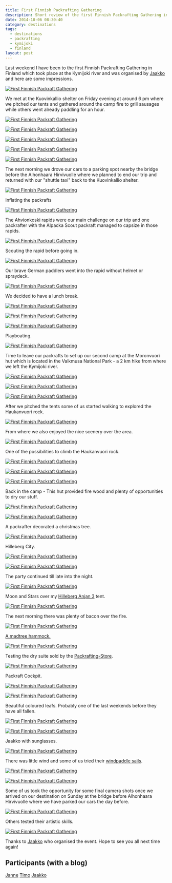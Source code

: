 ```yaml
---
title: First Finnish Packrafting Gathering
description: Short review of the first Finnish Packrafting Gathering in Finland
date: 2014-10-06 08:30:40
category: destinations
tags: 
  - destinations
  - packrafting
  - kymijoki
  - finland
layout: post
---
```

Last weekend I have been to the first Finnish Packrafting Gathering in Finland which took place at the Kymijoki river and was organised by [Jaakko][1] and here are some impressions.

[![First Finnish Packraft Gathering][image-1]][2]
<!--more-->

We met at the Kuovinkallio shelter on Friday evening at around 6 pm where we pitched our tents and gathered around the camp fire to grill sausages while others went already paddling for an hour.

[![First Finnish Packraft Gathering][image-2]][3]

[![First Finnish Packraft Gathering][image-3]][4]

[![First Finnish Packraft Gathering][image-4]][5]

[![First Finnish Packraft Gathering][image-5]][6]

[![First Finnish Packraft Gathering][image-6]][7]

The next morning we drove our cars to a parking spot nearby the bridge before the Alhonhaara Hirvivuolle where we planned to end our trip and returned with our "shuttle taxi" back to the Kuovinkallio shelter.

[![First Finnish Packraft Gathering][image-7]][8]

Inflating the packrafts

[![First Finnish Packraft Gathering][image-8]][9]

The Ahvionkoski rapids were our main challenge on our trip and one packrafter with the Alpacka Scout packraft managed to capsize in those rapids.

[![First Finnish Packraft Gathering][image-9]][10]

Scouting the rapid before going in.

[![First Finnish Packraft Gathering][image-10]][11]

Our brave German paddlers went into the rapid without helmet or spraydeck.

[![First Finnish Packraft Gathering][image-11]][12]

We decided to have a lunch break.

[![First Finnish Packraft Gathering][image-12]][13]

[![First Finnish Packraft Gathering][image-13]][14]

[![First Finnish Packraft Gathering][image-14]][15]

Playboating.

[![First Finnish Packraft Gathering][image-15]][16]

Time to leave our packrafts to set up our second camp at the Moronvuori hut which is located in the Valkmusa National Park - a 2 km hike from where we left the Kymijoki river.

[![First Finnish Packraft Gathering][image-16]][17]

[![First Finnish Packraft Gathering][image-17]][18]

[![First Finnish Packraft Gathering][image-18]][19]

After we pitched the tents some of us started walking to explored the Haukanvuori rock.

[![First Finnish Packraft Gathering][image-19]][20]


From where we also enjoyed the nice scenery over the area.

[![First Finnish Packraft Gathering][image-20]][21]

One of the possibilities to climb the Haukanvuori rock.

[![First Finnish Packraft Gathering][image-21]][22]

[![First Finnish Packraft Gathering][image-22]][23]

[![First Finnish Packraft Gathering][image-23]][24]

Back in the camp - This hut provided fire wood and plenty of opportunities to dry our stuff.

[![First Finnish Packraft Gathering][image-24]][25]

[![First Finnish Packraft Gathering][image-25]][26]

A packrafter decorated a christmas tree.

[![First Finnish Packraft Gathering][image-26]][27]

Hilleberg City.

[![First Finnish Packraft Gathering][image-27]][28]

[![First Finnish Packraft Gathering][image-28]][29]

The party continued till late into the night.

[![First Finnish Packraft Gathering][image-29]][30]

Moon and Stars over my [Hilleberg Anjan 3][31] tent.

[![First Finnish Packraft Gathering][image-30]][32]

The next morning there was plenty of bacon over the fire.

[![First Finnish Packraft Gathering][image-31]][33]

[A madtree hammock.][34]

[![First Finnish Packraft Gathering][image-32]][35]

Testing the dry suite sold by the [Packrafting-Store][36].

[![First Finnish Packraft Gathering][image-33]][37]

Packraft Cockpit.

[![First Finnish Packraft Gathering][image-34]][38]

[![First Finnish Packraft Gathering][image-35]][39]

Beautiful coloured leafs. Probably one of the last weekends before they have all fallen.

[![First Finnish Packraft Gathering][image-36]][40]

[![First Finnish Packraft Gathering][image-37]][41]

Jaakko with sunglasses.

[![First Finnish Packraft Gathering][image-38]][42]

There was little wind and some of us tried their [windpaddle sails][43].

[![First Finnish Packraft Gathering][image-39]][44]

[![First Finnish Packraft Gathering][image-40]][45]

Some of us took the opportunity for some final camera shots once we arrived on our destination on Sunday at the bridge before Alhonhaara Hirvivuolle where we have parked our cars the day before.

[![First Finnish Packraft Gathering][image-41]][46]

Others tested their artistic skills.

[![First Finnish Packraft Gathering][image-42]][47]

Thanks to [Jaakko][48] who organised the event. Hope to see you all next time again!

## Participants (with a blog)
[Janne][49]
[Timo][50]
[Jaakko][51]

[1]:	http://korpijaakko.com/2014/08/27/the-first-finnish-packrafting-gathering/
[2]:	https://www.flickr.com/photos/90204224@N07/15455162392 "First Finnish Packraft Gathering"
[3]:	https://www.flickr.com/photos/90204224@N07/15268839149 "First Finnish Packraft Gathering "
[4]:	https://www.flickr.com/photos/90204224@N07/15455263722 "First Finnish Packraft Gathering "
[5]:	https://www.flickr.com/photos/90204224@N07/15269053667 "First Finnish Packraft Gathering "
[6]:	https://www.flickr.com/photos/90204224@N07/15268881899 "First Finnish Packraft Gathering "
[7]:	https://www.flickr.com/photos/90204224@N07/15269025698 "First Finnish Packraft Gathering "
[8]:	https://www.flickr.com/photos/90204224@N07/15452446561 "First Finnish Packraft Gathering "
[9]:	https://www.flickr.com/photos/90204224@N07/15455579955 "First Finnish Packraft Gathering "
[10]:	https://www.flickr.com/photos/90204224@N07/15268853790 "First Finnish Packraft Gathering "
[11]:	https://www.flickr.com/photos/90204224@N07/15268995267 "First Finnish Packraft Gathering "
[12]:	https://www.flickr.com/photos/90204224@N07/15452389991 "First Finnish Packraft Gathering "
[13]:	https://www.flickr.com/photos/90204224@N07/15452374731 "First Finnish Packraft Gathering "
[14]:	https://www.flickr.com/photos/90204224@N07/15268730309 "First Finnish Packraft Gathering "
[15]:	https://www.flickr.com/photos/90204224@N07/15268915517 "First Finnish Packraft Gathering "
[16]:	https://www.flickr.com/photos/90204224@N07/15268913847 "First Finnish Packraft Gathering "
[17]:	https://www.flickr.com/photos/90204224@N07/15268857228 "First Finnish Packraft Gathering "
[18]:	https://www.flickr.com/photos/90204224@N07/15455113192 "First Finnish Packraft Gathering "
[19]:	https://www.flickr.com/photos/90204224@N07/15268752580 "First Finnish Packraft Gathering "
[20]:	https://www.flickr.com/photos/90204224@N07/15432345276 "First Finnish Packraft Gathering "
[21]:	https://www.flickr.com/photos/90204224@N07/15268684439 "First Finnish Packraft Gathering "
[22]:	https://www.flickr.com/photos/90204224@N07/15268839808 "First Finnish Packraft Gathering "
[23]:	https://www.flickr.com/photos/90204224@N07/15268675729 "First Finnish Packraft Gathering "
[24]:	https://www.flickr.com/photos/90204224@N07/15268717108 "First Finnish Packraft Gathering "
[25]:	https://www.flickr.com/photos/90204224@N07/15268612709 "First Finnish Packraft Gathering "
[26]:	https://www.flickr.com/photos/90204224@N07/15455354385 "First Finnish Packraft Gathering "
[27]:	https://www.flickr.com/photos/90204224@N07/15455033882 "First Finnish Packraft Gathering "
[28]:	https://www.flickr.com/photos/90204224@N07/15268686900 "First Finnish Packraft Gathering "
[29]:	https://www.flickr.com/photos/90204224@N07/15268644430 "First Finnish Packraft Gathering "
[30]:	https://www.flickr.com/photos/90204224@N07/15268775077 "First Finnish Packraft Gathering "
[31]:	http://hikeventures.com/gear-review-hilleberg-anjan-for-the-summer/
[32]:	https://www.flickr.com/photos/90204224@N07/15452188051 "First Finnish Packraft Gathering "
[33]:	https://www.flickr.com/photos/90204224@N07/15452172581 "First Finnish Packraft Gathering "
[34]:	http://www.madtree.fi
[35]:	https://www.flickr.com/photos/90204224@N07/15432222986 "First Finnish Packraft Gathering "
[36]:	http://www.packrafting-store.de/Clothing/Anfibio-Packsuit::378.html
[37]:	https://www.flickr.com/photos/90204224@N07/15432217426 "First Finnish Packraft Gathering "
[38]:	https://www.flickr.com/photos/90204224@N07/15432207786 "First Finnish Packraft Gathering "
[39]:	https://www.flickr.com/photos/90204224@N07/15455270295 "First Finnish Packraft Gathering "
[40]:	https://www.flickr.com/photos/90204224@N07/15268649098 "First Finnish Packraft Gathering "
[41]:	https://www.flickr.com/photos/90204224@N07/15268707397 "First Finnish Packraft Gathering "
[42]:	https://www.flickr.com/photos/90204224@N07/15268665278 "First Finnish Packraft Gathering "
[43]:	http://hikeventures.com/windpaddle-sails-for-packrafting/
[44]:	https://www.flickr.com/photos/90204224@N07/15455291595 "First Finnish Packraft Gathering "
[45]:	https://www.flickr.com/photos/90204224@N07/15268494279 "First Finnish Packraft Gathering "
[46]:	https://www.flickr.com/photos/90204224@N07/15268537980 "First Finnish Packraft Gathering "
[47]:	https://www.flickr.com/photos/90204224@N07/15455255775 "First Finnish Packraft Gathering "
[48]:	http://korpijaakko.com/2014/08/27/the-first-finnish-packrafting-gathering/
[49]:	http://www.avisuora.wordpress.com
[50]:	http://www.timoanttalainen.com
[51]:	http://korpijaakko.com

[image-1]:	https://farm4.staticflickr.com/3933/15455162392_6e03ca6687_b.jpg "Finnish Packrafting Gathering round-Up Kymijoki river alpacka raft"
[image-2]:	https://farm3.staticflickr.com/2950/15268839149_e33abf4966_b.jpg "Finnish Packrafting Gathering round-Up Kymijoki river alpacka raft"
[image-3]:	https://farm4.staticflickr.com/3927/15455263722_c485aa5375_b.jpg "Finnish Packrafting Gathering round-Up Kymijoki river alpacka raft"
[image-4]:	https://farm4.staticflickr.com/3931/15269053667_56c38068ee_b.jpg "Finnish Packrafting Gathering round-Up Kymijoki river alpacka raft"
[image-5]:	https://farm4.staticflickr.com/3927/15268881899_fd7b4ca37b_b.jpg "Finnish Packrafting Gathering round-Up Kymijoki river alpacka raft"
[image-6]:	https://farm4.staticflickr.com/3932/15269025698_f3ec17e50a_b.jpg "Finnish Packrafting Gathering round-Up Kymijoki river alpacka raft"
[image-7]:	https://farm4.staticflickr.com/3931/15452446561_b7b98fa574_b.jpg "Finnish Packrafting Gathering round-Up Kymijoki river alpacka raft"
[image-8]:	https://farm3.staticflickr.com/2941/15455579955_db47a21efa_b.jpg "Finnish Packrafting Gathering round-Up Kymijoki river alpacka raft"
[image-9]:	https://farm4.staticflickr.com/3928/15268853790_1286a3528c_b.jpg "Finnish Packrafting Gathering round-Up Kymijoki river alpacka raft"
[image-10]:	https://farm3.staticflickr.com/2948/15268995267_913ba7bdb3_b.jpg "Finnish Packrafting Gathering round-Up Kymijoki river alpacka raft"
[image-11]:	https://farm3.staticflickr.com/2941/15452389991_b2c13f07c6_b.jpg "Finnish Packrafting Gathering round-Up Kymijoki river alpacka raft"
[image-12]:	https://farm3.staticflickr.com/2946/15452374731_35fbc36e93_b.jpg "Finnish Packrafting Gathering round-Up Kymijoki river alpacka raft"
[image-13]:	https://farm4.staticflickr.com/3932/15268730309_8321a4b215_b.jpg "Finnish Packrafting Gathering round-Up Kymijoki river alpacka raft"
[image-14]:	https://farm6.staticflickr.com/5601/15268915517_4e60767bd6_b.jpg "Finnish Packrafting Gathering round-Up Kymijoki river alpacka raft"
[image-15]:	https://farm4.staticflickr.com/3935/15268913847_e44dc86f6c_b.jpg "Finnish Packrafting Gathering round-Up Kymijoki river alpacka raft"
[image-16]:	https://farm4.staticflickr.com/3929/15268857228_5cc24bc834_b.jpg "Finnish Packrafting Gathering round-Up Kymijoki river alpacka raft"
[image-17]:	https://farm3.staticflickr.com/2945/15455113192_d90fc880eb_b.jpg "Finnish Packrafting Gathering round-Up Kymijoki river alpacka raft"
[image-18]:	https://farm3.staticflickr.com/2950/15268752580_388f66764c_b.jpg "Finnish Packrafting Gathering round-Up Kymijoki river alpacka raft"
[image-19]:	https://farm4.staticflickr.com/3935/15432345276_02430c1fe8_b.jpg "Finnish Packrafting Gathering round-Up Kymijoki river alpacka raft"
[image-20]:	https://farm6.staticflickr.com/5598/15268684439_c7947a7d89_b.jpg "Finnish Packrafting Gathering round-Up Kymijoki river alpacka raft"
[image-21]:	https://farm6.staticflickr.com/5600/15268839808_34b519d199_b.jpg "Finnish Packrafting Gathering round-Up Kymijoki river alpacka raft"
[image-22]:	https://farm4.staticflickr.com/3928/15268675729_42597bf87b_b.jpg "Finnish Packrafting Gathering round-Up Kymijoki river alpacka raft"
[image-23]:	https://farm3.staticflickr.com/2946/15268717108_1f7d6f0deb_b.jpg "Finnish Packrafting Gathering round-Up Kymijoki river alpacka raft"
[image-24]:	https://farm4.staticflickr.com/3929/15268612709_916e979de0_b.jpg "Finnish Packrafting Gathering round-Up Kymijoki river alpacka raft"
[image-25]:	https://farm4.staticflickr.com/3935/15455354385_70e4ce3834_b.jpg "Finnish Packrafting Gathering round-Up Kymijoki river alpacka raft"
[image-26]:	https://farm6.staticflickr.com/5600/15455033882_22ac28bbe8_b.jpg "Finnish Packrafting Gathering round-Up Kymijoki river alpacka raft"
[image-27]:	https://farm4.staticflickr.com/3929/15268686900_cbfa5ee62f_b.jpg "Finnish Packrafting Gathering round-Up Kymijoki river alpacka raft"
[image-28]:	https://farm4.staticflickr.com/3928/15268644430_feef258e9b_b.jpg "Finnish Packrafting Gathering round-Up Kymijoki river alpacka raft"
[image-29]:	https://farm6.staticflickr.com/5600/15268775077_c497cd1aab_b.jpg "Finnish Packrafting Gathering round-Up Kymijoki river alpacka raft"
[image-30]:	https://farm6.staticflickr.com/5601/15452188051_ab58bc8153_b.jpg "Finnish Packrafting Gathering round-Up Kymijoki river alpacka raft"
[image-31]:	https://farm4.staticflickr.com/3935/15452172581_fbe32542cb_b.jpg "Finnish Packrafting Gathering round-Up Kymijoki river alpacka raft"
[image-32]:	https://farm6.staticflickr.com/5598/15432222986_fdee4c3dc9_b.jpg "Finnish Packrafting Gathering round-Up Kymijoki river alpacka raft"
[image-33]:	https://farm3.staticflickr.com/2949/15432217426_7c63863b6a_b.jpg "Finnish Packrafting Gathering round-Up Kymijoki river alpacka raft"
[image-34]:	https://farm6.staticflickr.com/5599/15432207786_a8f288d013_b.jpg "Finnish Packrafting Gathering round-Up Kymijoki river alpacka raft"
[image-35]:	https://farm6.staticflickr.com/5599/15455270295_d63b539a6d_b.jpg "Finnish Packrafting Gathering round-Up Kymijoki river alpacka raft"
[image-36]:	https://farm3.staticflickr.com/2947/15268649098_23a492f6d2_b.jpg "Finnish Packrafting Gathering round-Up Kymijoki river alpacka raft"
[image-37]:	https://farm4.staticflickr.com/3931/15268707397_8ae234a594_b.jpg "Finnish Packrafting Gathering round-Up Kymijoki river alpacka raft"
[image-38]:	https://farm4.staticflickr.com/3932/15268665278_341d3b2c00_b.jpg "Finnish Packrafting Gathering round-Up Kymijoki river alpacka raft"
[image-39]:	https://farm3.staticflickr.com/2941/15455291595_630056a7ae_b.jpg "Finnish Packrafting Gathering round-Up Kymijoki river alpacka raft"
[image-40]:	https://farm4.staticflickr.com/3933/15268494279_8f44b6d6c4_b.jpg "Finnish Packrafting Gathering round-Up Kymijoki river alpacka raft"
[image-41]:	https://farm3.staticflickr.com/2948/15268537980_3f0ec7b39a_b.jpg "Finnish Packrafting Gathering round-Up Kymijoki river alpacka raft"
[image-42]:	https://farm6.staticflickr.com/5598/15455255775_da9af934a6_b.jpg "Finnish Packrafting Gathering round-Up Kymijoki river alpacka raft"
